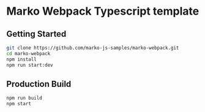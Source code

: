 # Marko Webpack Typescript template

## Getting Started

```bash
git clone https://github.com/marko-js-samples/marko-webpack.git
cd marko-webpack
npm install
npm run start:dev
```

## Production Build

```bash
npm run build
npm start
```
